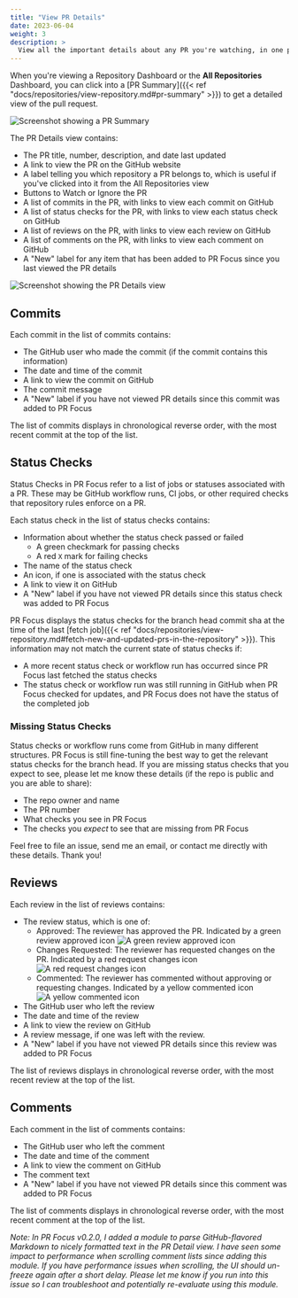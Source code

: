 ```yaml
---
title: "View PR Details"
date: 2023-06-04
weight: 3
description: >
  View all the important details about any PR you're watching, in one place.
---
```


When you're viewing a Repository Dashboard or the **All Repositories** Dashboard, you can click into a [PR Summary]({{< ref "docs/repositories/view-repository.md#pr-summary" >}}) to get a detailed view of the pull request.

![Screenshot showing a PR Summary](/images/viewed-pr-summary.png)

The PR Details view contains:

- The PR title, number, description, and date last updated
- A link to view the PR on the GitHub website
- A label telling you which repository a PR belongs to, which is useful if you've clicked into it from the All Repositories view
- Buttons to Watch or Ignore the PR
- A list of commits in the PR, with links to view each commit on GitHub
- A list of status checks for the PR, with links to view each status check on GitHub
- A list of reviews on the PR, with links to view each review on GitHub
- A list of comments on the PR, with links to view each comment on GitHub
- A "New" label for any item that has been added to PR Focus since you last viewed the PR details

![Screenshot showing the PR Details view](/images/pr-detail-view.png)

## Commits

Each commit in the list of commits contains:

- The GitHub user who made the commit (if the commit contains this information)
- The date and time of the commit
- A link to view the commit on GitHub
- The commit message
- A "New" label if you have not viewed PR details since this commit was added to PR Focus

The list of commits displays in chronological reverse order, with the most recent commit at the top of the list.

## Status Checks

Status Checks in PR Focus refer to a list of jobs or statuses associated with a PR. These may be GitHub workflow runs, CI jobs, or other required checks that repository rules enforce on a PR.

Each status check in the list of status checks contains:

- Information about whether the status check passed or failed
  - A green checkmark for passing checks
  - A red `X` mark for failing checks 
- The name of the status check
- An icon, if one is associated with the status check
- A link to view it on GitHub
- A "New" label if you have not viewed PR details since this status check was added to PR Focus

PR Focus displays the status checks for the branch head commit sha at the time of the last [fetch job]({{< ref "docs/repositories/view-repository.md#fetch-new-and-updated-prs-in-the-repository" >}}). This information may not match the current state of status checks if:

- A more recent status check or workflow run has occurred since PR Focus last fetched the status checks
- The status check or workflow run was still running in GitHub when PR Focus checked for updates, and PR Focus does not have the status of the completed job

### Missing Status Checks

Status checks or workflow runs come from GitHub in many different structures. PR Focus is still fine-tuning the best way to get the relevant status checks for the branch head. If you are missing status checks that you expect to see, please let me know these details (if the repo is public and you are able to share):

- The repo owner and name
- The PR number
- What checks you see in PR Focus
- The checks you *expect* to see that are missing from PR Focus

Feel free to file an issue, send me an email, or contact me directly with these details. Thank you!

## Reviews

Each review in the list of reviews contains:

- The review status, which is one of:
  - Approved: The reviewer has approved the PR. Indicated by a green review approved icon ![A green review approved icon](/images/review-approved.png)
  - Changes Requested: The reviewer has requested changes on the PR. Indicated by a red request changes icon ![A red request changes icon](/images/review-request-changes.png)
  - Commented: The reviewer has commented without approving or requesting changes. Indicated by a yellow commented icon ![A yellow commented icon](/images/review-commented.png)
- The GitHub user who left the review
- The date and time of the review
- A link to view the review on GitHub
- A review message, if one was left with the review.
- A "New" label if you have not viewed PR details since this review was added to PR Focus

The list of reviews displays in chronological reverse order, with the most recent review at the top of the list.

## Comments

Each comment in the list of comments contains:

- The GitHub user who left the comment
- The date and time of the comment
- A link to view the comment on GitHub
- The comment text
- A "New" label if you have not viewed PR details since this comment was added to PR Focus

The list of comments displays in chronological reverse order, with the most recent comment at the top of the list.

*Note: In PR Focus v0.2.0, I added a module to parse GitHub-flavored Markdown to nicely formatted text in the PR Detail view. I have seen some impact to performance when scrolling comment lists since adding this module. If you have performance issues when scrolling, the UI should un-freeze again after a short delay. Please let me know if you run into this issue so I can troubleshoot and potentially re-evaluate using this module.*
